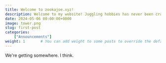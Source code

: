 ```yaml
---
title: Welcome to zookajoe.xyz!
description: Welcome to my website! Juggling hobbies has never been crazier.
date: 2024-05-06 00:00:00+0000
image: tower.png
slug: first-post
categories:
    ["Announcements"]
weight: 1       # You can add weight to some posts to override the default sorting (date descending)
---
```


We're getting somewhere. I think.